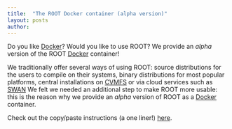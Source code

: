 ```yaml
---
title:  "The ROOT Docker container (alpha version)"
layout: posts
author:
---
```


Do you like [Docker](https://docker.com/)? Would you like to use ROOT? We provide
an *alpha* version of the ROOT [Docker](https://docker.com/) container!

We traditionally offer several ways of using ROOT: source distributions for the users to compile on their systems, binary distributions for most popular platforms, central installations on [CVMFS](https://cernvm.cern.ch/portal/filesystem) or via cloud services such as [SWAN](https://swan.web.cern.ch)
We felt we needed an additional step to make ROOT more usable: this is the reason why we provide an *alpha* version of ROOT as a [Docker](https://docker.com/) container.

Check out the copy/paste instructions (a one liner!) [here](https://hub.docker.com/r/rootproject/root-ubuntu16/).